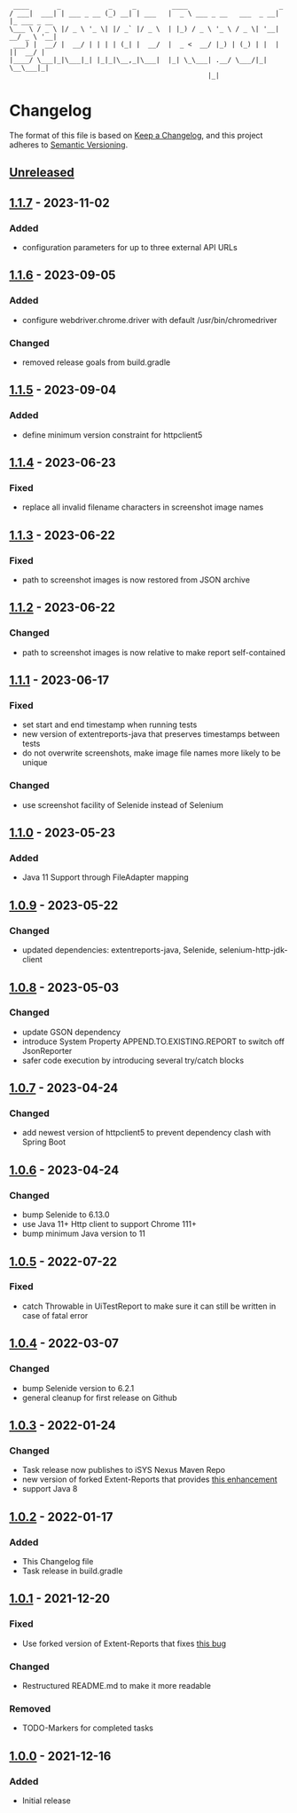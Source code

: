      ____       _            _     _         ____                       _            
    / ___|  ___| | ___ _ __ (_) __| | ___   |  _ \ ___ _ __   ___  _ __| |_ ___ _ __ 
    \___ \ / _ \ |/ _ \ '_ \| |/ _` |/ _ \  | |_) / _ \ '_ \ / _ \| '__| __/ _ \ '__|
     ___) |  __/ |  __/ | | | | (_| |  __/  |  _ <  __/ |_) | (_) | |  | ||  __/ |   
    |____/ \___|_|\___|_| |_|_|\__,_|\___|  |_| \_\___| .__/ \___/|_|   \__\___|_|   
                                                      |_|                            
# Changelog

The format of this file is based on [Keep a Changelog](https://keepachangelog.com/en/1.0.0/), and this project adheres to [Semantic Versioning](https://semver.org/spec/v2.0.0.html).


## [Unreleased]


## [1.1.7] - 2023-11-02

### Added
- configuration parameters for up to three external API URLs


## [1.1.6] - 2023-09-05

### Added
- configure webdriver.chrome.driver with default /usr/bin/chromedriver

### Changed
- removed release goals from build.gradle


## [1.1.5] - 2023-09-04

### Added
- define minimum version constraint for httpclient5


## [1.1.4] - 2023-06-23

### Fixed
- replace all invalid filename characters in screenshot image names


## [1.1.3] - 2023-06-22

### Fixed
- path to screenshot images is now restored from JSON archive


## [1.1.2] - 2023-06-22

### Changed
- path to screenshot images is now relative to make report self-contained


## [1.1.1] - 2023-06-17

### Fixed
- set start and end timestamp when running tests
- new version of extentreports-java that preserves timestamps between tests
- do not overwrite screenshots, make image file names more likely to be unique

### Changed
- use screenshot facility of Selenide instead of Selenium


## [1.1.0] - 2023-05-23

### Added
- Java 11 Support through FileAdapter mapping


## [1.0.9] - 2023-05-22

### Changed
- updated dependencies: extentreports-java, Selenide, selenium-http-jdk-client


## [1.0.8] - 2023-05-03

### Changed
- update GSON dependency
- introduce System Property APPEND.TO.EXISTING.REPORT to switch off JsonReporter
- safer code execution by introducing several try/catch blocks


## [1.0.7] - 2023-04-24

### Changed
- add newest version of httpclient5 to prevent dependency clash with Spring Boot


## [1.0.6] - 2023-04-24

### Changed
- bump Selenide to 6.13.0
- use Java 11+ Http client to support Chrome 111+
- bump minimum Java version to 11


## [1.0.5] - 2022-07-22

###  Fixed
- catch Throwable in UiTestReport to make sure it can still be written in case of fatal error


## [1.0.4] - 2022-03-07

### Changed
- bump Selenide version to 6.2.1
- general cleanup for first release on Github


## [1.0.3] - 2022-01-24

### Changed
- Task release now publishes to iSYS Nexus Maven Repo
- new version of forked Extent-Reports that provides [this enhancement](https://github.com/extent-framework/extentreports-java/issues/329)
- support Java 8


## [1.0.2] - 2022-01-17

### Added
- This Changelog file
- Task release in build.gradle


## [1.0.1] - 2021-12-20

### Fixed
- Use forked version of Extent-Reports that fixes [this bug](https://github.com/extent-framework/extentreports-java/issues/333)

### Changed
- Restructured README.md to make it more readable

### Removed
- TODO-Markers for completed tasks


## [1.0.0] - 2021-12-16

### Added
- Initial release


[unreleased]: https://gitlab.isys.de/ulrichmayring/selenide-reporter/-/compare/1.1.7...main?from_project_id=143
[1.1.7]: https://gitlab.isys.de/ulrichmayring/selenide-reporter/-/compare/1.1.6...1.1.7?from_project_id=143
[1.1.6]: https://gitlab.isys.de/ulrichmayring/selenide-reporter/-/compare/1.1.5...1.1.6?from_project_id=143
[1.1.5]: https://gitlab.isys.de/ulrichmayring/selenide-reporter/-/compare/1.1.4...1.1.5?from_project_id=143
[1.1.4]: https://gitlab.isys.de/ulrichmayring/selenide-reporter/-/compare/1.1.3...1.1.4?from_project_id=143
[1.1.3]: https://gitlab.isys.de/ulrichmayring/selenide-reporter/-/compare/1.1.2...1.1.3?from_project_id=143
[1.1.2]: https://gitlab.isys.de/ulrichmayring/selenide-reporter/-/compare/1.1.1...1.1.2?from_project_id=143
[1.1.1]: https://gitlab.isys.de/ulrichmayring/selenide-reporter/-/compare/1.1.0...1.1.1?from_project_id=143
[1.1.0]: https://gitlab.isys.de/ulrichmayring/selenide-reporter/-/compare/1.0.9...1.1.0?from_project_id=143
[1.0.9]: https://gitlab.isys.de/ulrichmayring/selenide-reporter/-/compare/1.0.8...1.0.9?from_project_id=143
[1.0.8]: https://gitlab.isys.de/ulrichmayring/selenide-reporter/-/compare/1.0.7...1.0.8?from_project_id=143
[1.0.7]: https://gitlab.isys.de/ulrichmayring/selenide-reporter/-/compare/1.0.6...1.0.7?from_project_id=143
[1.0.6]: https://gitlab.isys.de/ulrichmayring/selenide-reporter/-/compare/1.0.5...1.0.6?from_project_id=143
[1.0.5]: https://gitlab.isys.de/ulrichmayring/selenide-reporter/-/compare/1.0.4...1.0.5?from_project_id=143
[1.0.4]: https://gitlab.isys.de/ulrichmayring/selenide-reporter/-/compare/1.0.3...1.0.4?from_project_id=143
[1.0.3]: https://gitlab.isys.de/ulrichmayring/selenide-reporter/-/compare/1.0.2...1.0.3?from_project_id=143
[1.0.2]: https://gitlab.isys.de/ulrichmayring/selenide-reporter/-/compare/1.0.1...1.0.2?from_project_id=143
[1.0.1]: https://gitlab.isys.de/ulrichmayring/selenide-reporter/-/compare/1.0.0...1.0.1?from_project_id=143
[1.0.0]: https://gitlab.isys.de/ulrichmayring/selenide-reporter/-/tags/1.0.0
